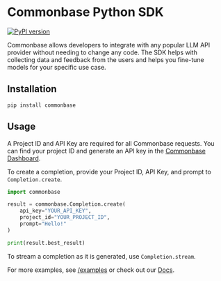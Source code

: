 # Commonbase Python SDK

[![PyPI version](https://badge.fury.io/py/commonbase.svg)](https://badge.fury.io/py/commonbase)

Commonbase allows developers to integrate with any popular LLM API provider
without needing to change any code. The SDK helps with collecting data and
feedback from the users and helps you fine-tune models for your specific use case.

## Installation

```
pip install commonbase
```

## Usage

A Project ID and API Key are required for all Commonbase requests. You can find your project ID and generate an API key in the [Commonbase Dashboard](https://commonbase.com/).

To create a completion, provide your Project ID, API Key, and prompt to `Completion.create`.

```py
import commonbase

result = commonbase.Completion.create(
    api_key="YOUR_API_KEY",
    project_id="YOUR_PROJECT_ID",
    prompt="Hello!"
)

print(result.best_result)
```

To stream a completion as it is generated, use `Completion.stream`.

For more examples, see [/examples](https://github.com/commonbaseapp/commonbase-python/tree/main/examples) or check out our [Docs](https://docs.commonbase.com/quickstart/python).
